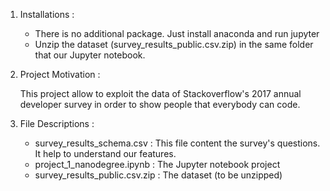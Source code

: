 1. Installations :
   * There is no additional package. Just install anaconda and run jupyter
   * Unzip the dataset (survey_results_public.csv.zip) in the same folder that our Jupyter notebook.
     
2. Project Motivation :
   
   This project allow to exploit the data of  Stackoverflow's 2017 annual developer survey in order to show people that 
   everybody can code.
   
4. File Descriptions :
   * survey_results_schema.csv      : This file content the survey's questions. It help to understand our features.
   * project_1_nanodegree.ipynb     : The Jupyter notebook project
   * survey_results_public.csv.zip  : The dataset (to be unzipped)
